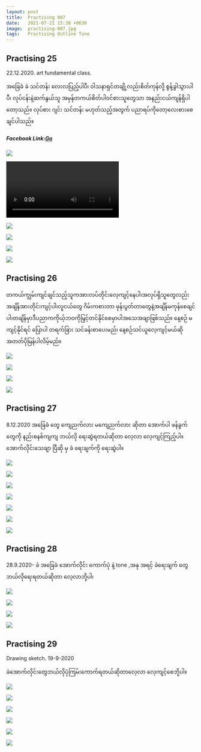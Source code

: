 ```yaml
---
layout: post
title:  Practising 007
date:   2021-07-21 15:38 +0630
image:  practising-007.jpg
tags:   Practising Outline Tone
---
```

## Practising 25
22.12.2020. art fundamental class.

အခြေခံ ခဲ သင်တန်း လေးလပြည့်ပါပီ၊ ဝါသနာရှင်တချို့လည်းစိတ်ကုန်လို့ စွန့်ခွါသွားပါပီ၊ လုပ်ငန်းနဲ့ဆက်နွယ်သူ အမှန်တကယ်စိတ်ပါဝင်စားသူတွေသာ အနည်းငယ်ကျန်ရှိပါတော့သည်။ လုပ်စား ဂျင်း သင်တန်း မဟုတ်သည့်အတွက် ပညာရပ်ကိုတော့လေးစားစေချင်ပါသည်။

##### Facebook Link:[Go](https://www.facebook.com/groups/243207936740930/posts/324064018655321/)

![]({{site.baseurl}}/img/practising-007/025-01.jpg)

![]({{site.baseurl}}/img/practising-007/025-01.mp4)

![]({{site.baseurl}}/img/practising-007/025-02.jpg)

![]({{site.baseurl}}/img/practising-007/025-03.jpg)

![]({{site.baseurl}}/img/practising-007/025-04.jpg)

![]({{site.baseurl}}/img/practising-007/025-05.jpg)

## Practising 26
တကယ်ကျွမ်းကျင်ချင်သည့်သူကအားလပ်တိုင်းလေ့ကျင့်နေပါ၊အလုပ်ရှိသူတွေလည်းအချိန်အားတိုင်းကျင့်ပါ၊လူငယ်တွေ ဂိမ်းကစားတာ ဖုန်းပွတ်တာတွေနဲ့အချိန်မကုန်စေချင်ပါ၊တချိန်မှာဒီပညာကကိုယ့်ဘဝကိုမြှင့်တင်နိုင်စေမှာပါအသေအချာဖြစ်သည်။ နေ့စဉ် မကျင့်နိုင်ရင် ပြောပါ တရက်ခြား သင်ခန်းစာပေးမည်၊ နေ့စဉ်သင်ယူလေ့ကျင့်မယ်ဆို အတတ်ပိုမြန်ပါလိမ့်မည်။

![]({{site.baseurl}}/img/practising-007/026-01.jpg)

![]({{site.baseurl}}/img/practising-007/026-02.jpg)

![]({{site.baseurl}}/img/practising-007/026-03.jpg)

![]({{site.baseurl}}/img/practising-007/026-04.jpg)

## Practising 27
8.12.2020 အခြေခံ တွေ ကျေညက်လား မကျေညက်လား ဆိုတာ အောက်ပါ ဖန်ခွက်တွေကို နည်းစနစ်ကျကျ ဘယ်လို ရေးဆွဲရတယ်ဆိုတာ လေ့လာ လေ့ကျင့်ကြည့်ပါ။ အောက်လိုင်းသေချာ ပြီဆို မှ ခဲ ရေးချက်ကို ရေးဆွဲပါ။

![]({{site.baseurl}}/img/practising-007/027-01.jpg)

![]({{site.baseurl}}/img/practising-007/027-02.jpg)

![]({{site.baseurl}}/img/practising-007/027-03.jpg)

![]({{site.baseurl}}/img/practising-007/027-04.jpg)

![]({{site.baseurl}}/img/practising-007/027-05.jpg)

![]({{site.baseurl}}/img/practising-007/027-06.jpg)

![]({{site.baseurl}}/img/practising-007/027-07.jpg)

## Practising 28
28.9.2020- ခဲ အခြေခံ အောက်လိုင်း ကောက်ပုံ နဲ့ tone ,အနု အရင့် ခဲရေးချက် တွေ ဘယ်လိုရေးရတယ်ဆိုတာ လေ့လာဘို့ပါ၊

![]({{site.baseurl}}/img/practising-007/028-01.jpg)

![]({{site.baseurl}}/img/practising-007/028-02.jpg)

![]({{site.baseurl}}/img/practising-007/028-03.jpg)

![]({{site.baseurl}}/img/practising-007/028-04.jpg)


## Practising 29
Drawing sketch. 19-9-2020

ခဲအောက်လိုင်းတွေဘယ်လိုပုံကြမ်းကောက်ရတယ်ဆိုတာလေ့လာ လေ့ကျင့်စေဘို့ပါ။

![]({{site.baseurl}}/img/practising-007/029-01.jpg)

![]({{site.baseurl}}/img/practising-007/029-02.jpg)

![]({{site.baseurl}}/img/practising-007/029-03.jpg)

![]({{site.baseurl}}/img/practising-007/029-04.jpg)

![]({{site.baseurl}}/img/practising-007/029-05.jpg)

![]({{site.baseurl}}/img/practising-007/029-06.jpg)
